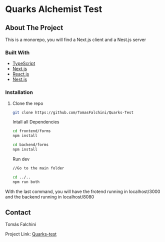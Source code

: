 # Quarks Alchemist Test

<!-- ABOUT THE PROJECT -->
## About The Project

This is a monorepo, you will find a Next.js client and a Nest.js server

### Built With

* [TypeScript](https://www.typescriptlang.org/)
* [Next.js](https://nextjs.org/)
* [React.js](https://reactjs.org/)
* [Nest.js](https://nestjs.com/)



### Installation

1. Clone the repo
   ```sh
   git clone https://github.com/TomasFalchini/Quarks-Test
   ```
   
   Intall all Dependencies
      ```sh
   cd frontend/forms
   npm install

   cd backend/forms
   npm install
   ```
   Run dev
      ```sh
   //Go to the main folder

   cd ../..
   npm run both
   ```
   
With the last command, you will have the frotend running in localhost/3000 and the backend running in localhost/8080



<!-- CONTACT -->
## Contact

Tomás Falchini

Project Link: [Quarks-test](https://github.com/TomasFalchini/Quarks-Test)


